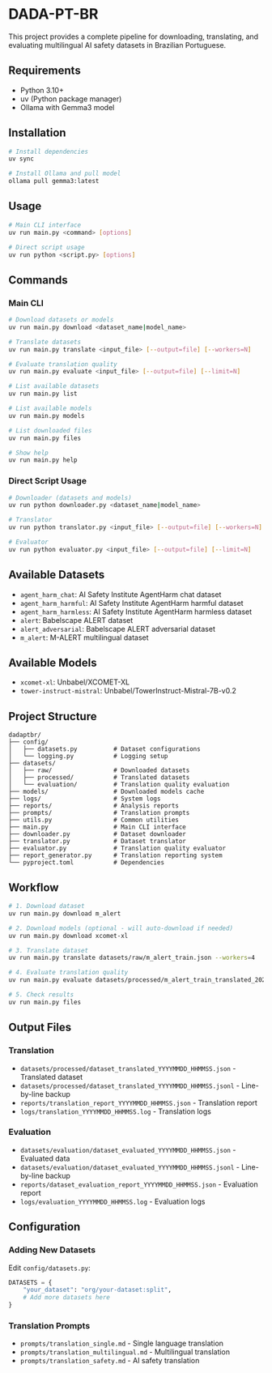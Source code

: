 # DADA-PT-BR

This project provides a complete pipeline for downloading, translating, and evaluating multilingual AI safety datasets in Brazilian Portuguese.

## Requirements

- Python 3.10+
- uv (Python package manager)
- Ollama with Gemma3 model

## Installation

```bash
# Install dependencies
uv sync

# Install Ollama and pull model
ollama pull gemma3:latest
```

## Usage

```bash
# Main CLI interface
uv run main.py <command> [options]

# Direct script usage
uv run python <script.py> [options]
```

## Commands

### Main CLI

```bash
# Download datasets or models
uv run main.py download <dataset_name|model_name>

# Translate datasets
uv run main.py translate <input_file> [--output=file] [--workers=N]

# Evaluate translation quality
uv run main.py evaluate <input_file> [--output=file] [--limit=N]

# List available datasets
uv run main.py list

# List available models
uv run main.py models

# List downloaded files
uv run main.py files

# Show help
uv run main.py help
```

### Direct Script Usage

```bash
# Downloader (datasets and models)
uv run python downloader.py <dataset_name|model_name>

# Translator
uv run python translator.py <input_file> [--output=file] [--workers=N]

# Evaluator
uv run python evaluator.py <input_file> [--output=file] [--limit=N]
```

## Available Datasets

- `agent_harm_chat`: AI Safety Institute AgentHarm chat dataset
- `agent_harm_harmful`: AI Safety Institute AgentHarm harmful dataset
- `agent_harm_harmless`: AI Safety Institute AgentHarm harmless dataset
- `alert`: Babelscape ALERT dataset
- `alert_adversarial`: Babelscape ALERT adversarial dataset
- `m_alert`: M-ALERT multilingual dataset

## Available Models

- `xcomet-xl`: Unbabel/XCOMET-XL
- `tower-instruct-mistral`: Unbabel/TowerInstruct-Mistral-7B-v0.2

## Project Structure

```
dadaptbr/
├── config/
│   ├── datasets.py          # Dataset configurations
│   └── logging.py           # Logging setup
├── datasets/
│   ├── raw/                 # Downloaded datasets
│   ├── processed/           # Translated datasets
│   └── evaluation/          # Translation quality evaluation
├── models/                  # Downloaded models cache
├── logs/                    # System logs
├── reports/                 # Analysis reports
├── prompts/                 # Translation prompts
├── utils.py                 # Common utilities
├── main.py                  # Main CLI interface
├── downloader.py            # Dataset downloader
├── translator.py            # Dataset translator
├── evaluator.py             # Translation quality evaluator
├── report_generator.py      # Translation reporting system
└── pyproject.toml           # Dependencies
```

## Workflow

```bash
# 1. Download dataset
uv run main.py download m_alert

# 2. Download models (optional - will auto-download if needed)
uv run main.py download xcomet-xl

# 3. Translate dataset
uv run main.py translate datasets/raw/m_alert_train.json --workers=4

# 4. Evaluate translation quality
uv run main.py evaluate datasets/processed/m_alert_train_translated_20251006_123456.json

# 5. Check results
uv run main.py files
```

## Output Files

### Translation
- `datasets/processed/dataset_translated_YYYYMMDD_HHMMSS.json` - Translated dataset
- `datasets/processed/dataset_translated_YYYYMMDD_HHMMSS.jsonl` - Line-by-line backup
- `reports/translation_report_YYYYMMDD_HHMMSS.json` - Translation report
- `logs/translation_YYYYMMDD_HHMMSS.log` - Translation logs

### Evaluation
- `datasets/evaluation/dataset_evaluated_YYYYMMDD_HHMMSS.json` - Evaluated data
- `datasets/evaluation/dataset_evaluated_YYYYMMDD_HHMMSS.jsonl` - Line-by-line backup
- `reports/dataset_evaluation_report_YYYYMMDD_HHMMSS.json` - Evaluation report
- `logs/evaluation_YYYYMMDD_HHMMSS.log` - Evaluation logs

## Configuration

### Adding New Datasets

Edit `config/datasets.py`:

```python
DATASETS = {
    "your_dataset": "org/your-dataset:split",
    # Add more datasets here
}
```

### Translation Prompts

- `prompts/translation_single.md` - Single language translation
- `prompts/translation_multilingual.md` - Multilingual translation
- `prompts/translation_safety.md` - AI safety translation
